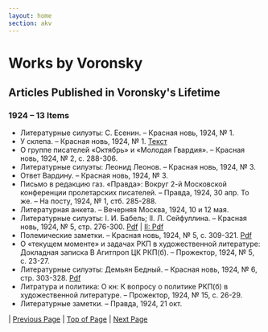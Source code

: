 ```yaml
---
layout: home
section: akv
---
```

# Works by Voronsky
## Articles Published in Voronsky's Lifetime

### 1924 – 13 Items

- Литературные силуэты: С. Есенин. – Красная новь, 1924, № 1.
- У склепа. – Красная новь, 1924, № 1. [Текст](Texts/AKV_Usklepa.pdf)
- О группе писателей «Октябрь» и «Молодая Гвардия». – Красная новь, 1924, № 2, с. 288-306.
- Литературные силуэты: Леонид Леонов. – Красная новь, 1924, № 3.
- Ответ Вардину. – Красная новь, 1924, № 3.
- Письмо в редакцию газ. «Правда»: Вокруг 2-й Московской конференции пролетарских писателей. – Правда, 1924, 30 апр.
  То же. – На посту, 1924, № 1, стб. 285-288.
- Литературная анкета. – Вечерняя Москва, 1924, 10 и 12 мая.
- Литературные силуэты: I. И. Бабель; II. Л. Сейфуллина. – Красная новь, 1924, № 5, стр. 276-300. [Pdf](../Texts/AKV_Babel1924.pdf) \| [II: Pdf](../Texts/AKV_Seifullina1924.pdf)
- Полемические заметки. – Красная новь, 1924, № 5, с. 309-321. [Pdf](../Texts/AKV_PolemicalRemarks1924.pdf)
- О «текущем моменте» и задачах РКП в художественной литературе: Докладная записка В Агитпроп ЦК РКП(б). – Прожектор, 1924, № 5, с. 23-27.
- Литературные силуэты: Демьян Бедный. – Красная новь, 1924, № 6, стр. 303-328. [Pdf](../Texts/AKV_Bednyi1924.pdf)
- Литратура и политика: О кн: К вопросу о политике РКП(б) в художественной литературе. – Прожектор, 1924, № 15, с. 26-29.
- Литературные заметки. – Правда, 1924, 21 окт.

| [Previous Page](BiblioArt1923.html) | [Top of Page](#) | [Next Page](BiblioArt1925.html)
